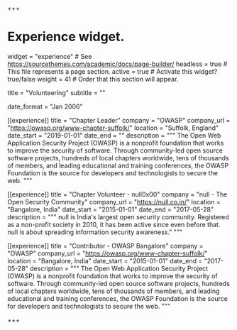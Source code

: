 +++
# Experience widget.
widget = "experience"  # See https://sourcethemes.com/academic/docs/page-builder/
headless = true  # This file represents a page section.
active = true  # Activate this widget? true/false
weight = 41  # Order that this section will appear.

title = "Volunteering"
subtitle = ""

date_format = "Jan 2006"


[[experience]]
  title = "Chapter Leader"
  company = "OWASP"
  company_url = "https://owasp.org/www-chapter-suffolk/"
  location = "Suffolk, England"
  date_start = "2019-01-01"
  date_end = ""
  description = """
The Open Web Application Security Project (OWASP) is a nonprofit foundation that works to improve the security of software. Through community-led open source software projects, hundreds of local chapters worldwide, tens of thousands of members, and leading educational and training conferences, the OWASP Foundation is the source for developers and technologists to secure the web.
  """

[[experience]]
  title = "Chapter Volunteer - null0x00"
  company = "null - The Open Security Community"
  company_url = "https://null.co.in/"
  location = "Bangalore, India"
  date_start = "2015-01-01"
  date_end = "2017-05-28"
  description = """ null is India's largest open security community. Registered as a non-profit society in 2010, it has been active since even before that. null is about spreading information security awareness."
  """

[[experience]]
  title = "Contributor - OWASP Bangalore"
  company = "OWASP"
  company_url = "https://owasp.org/www-chapter-suffolk/"
  location = "Bangalore, India"
  date_start = "2015-01-01"
  date_end = "2017-05-28"
  description = """
The Open Web Application Security Project (OWASP) is a nonprofit foundation that works to improve the security of software. Through community-led open source software projects, hundreds of local chapters worldwide, tens of thousands of members, and leading educational and training conferences, the OWASP Foundation is the source for developers and technologists to secure the web.
  """


+++
